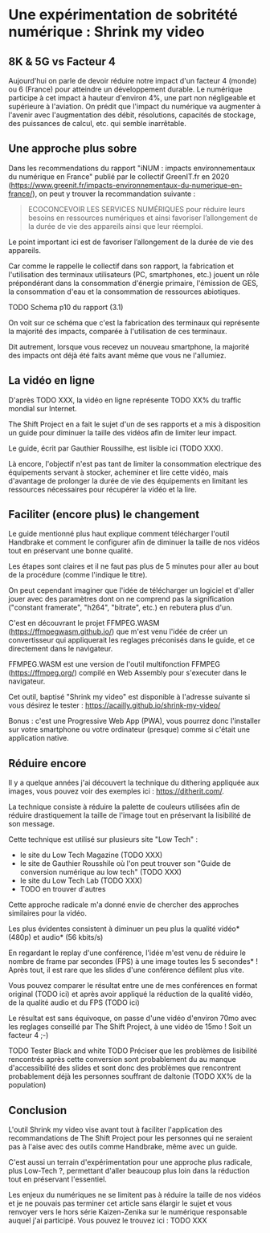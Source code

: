 # Une expérimentation de sobritété numérique : Shrink my video

## 8K & 5G vs Facteur 4

Aujourd'hui on parle de devoir réduire notre impact d'un facteur 4 (monde) ou 6 (France) pour atteindre un développement durable.
Le numérique participe à cet impact à hauteur d'environ 4%, une part non négligeable et supérieure à l'aviation.
On prédit que l'impact du numérique va augmenter à l'avenir avec l'augmentation des débit, résolutions, capacités de stockage, des puissances de calcul, etc. qui semble inarrêtable.

## Une approche plus sobre

Dans les recommendations du rapport "iNUM : impacts environnementaux du numérique en France" publié par le collectif GreenIT.fr en 2020 (https://www.greenit.fr/impacts-environnementaux-du-numerique-en-france/), on peut y trouver la recommandation suivante :

> ECOCONCEVOIR LES SERVICES NUMÉRIQUES pour réduire leurs besoins en
> ressources numériques et ainsi favoriser l’allongement de la durée de vie des
> appareils ainsi que leur réemploi.

Le point important ici est de favoriser l’allongement de la durée de vie des appareils.

Car comme le rappelle le collectif dans son rapport, la fabrication et l'utilisation des terminaux utilisateurs (PC, smartphones, etc.) jouent un rôle prépondérant dans la consommation d'énergie primaire, l'émission de GES, la consommation d'eau et la consommation de ressources abiotiques.

TODO Schema p10 du rapport (3.1)

On voit sur ce schéma que c'est la fabrication des terminaux qui représente la majorité des impacts, comparée à l'utilisation de ces terminaux.

Dit autrement, lorsque vous recevez un nouveau smartphone, la majorité des impacts ont déjà été faits avant même que vous ne l'allumiez.

## La vidéo en ligne

D'après TODO XXX, la vidéo en ligne représente TODO XX% du traffic mondial sur Internet.

The Shift Project en a fait le sujet d'un de ses rapports et a mis à disposition un guide pour diminuer la taille des vidéos afin de limiter leur impact.

Le guide, écrit par Gauthier Roussilhe, est lisible ici (TODO XXX).

Là encore, l'objectif n'est pas tant de limiter la consommation electrique des équipements servant à stocker, acheminer et lire cette vidéo, mais d'avantage de prolonger la durée de vie des équipements en limitant les ressources nécessaires pour récupérer la vidéo et la lire.

## Faciliter (encore plus) le changement

Le guide mentionné plus haut explique comment télécharger l'outil Handbrake et comment le configurer afin de diminuer la taille de nos vidéos tout en préservant une bonne qualité.

Les étapes sont claires et il ne faut pas plus de 5 minutes pour aller au bout de la procédure (comme l'indique le titre).

On peut cependant imaginer que l'idée de télécharger un logiciel et d'aller jouer avec des paramètres dont on ne comprend pas la signification ("constant framerate", "h264", "bitrate", etc.) en rebutera plus d'un.

C'est en découvrant le projet FFMPEG.WASM (https://ffmpegwasm.github.io/) que m'est venu l'idée de créer un convertisseur qui appliquerait les reglages préconisés dans le guide, et ce directement dans le navigateur.

FFMPEG.WASM est une version de l'outil multifonction FFMPEG (https://ffmpeg.org/) compilé en Web Assembly pour s'executer dans le navigateur.

Cet outil, baptisé "Shrink my video" est disponible à l'adresse suivante si vous désirez le tester : https://acailly.github.io/shrink-my-video/

Bonus : c'est une Progressive Web App (PWA), vous pourrez donc l'installer sur votre smartphone ou votre ordinateur (presque) comme si c'était une application native.

## Réduire encore

Il y a quelque années j'ai découvert la technique du dithering appliquée aux images, vous pouvez voir des exemples ici : https://ditherit.com/.

La technique consiste à réduire la palette de couleurs utilisées afin de réduire drastiquement la taille de l'image tout en préservant la lisibilité de son message.

Cette technique est utilisé sur plusieurs site "Low Tech" :

- le site du Low Tech Magazine (TODO XXX)
- le site de Gauthier Rousshile où l'on peut trouver son "Guide de conversion numérique au low tech" (TODO XXX)
- le site du Low Tech Lab (TODO XXX)
- TODO en trouver d'autres

Cette approche radicale m'a donné envie de chercher des approches similaires pour la vidéo.

Les plus évidentes consistent à diminuer un peu plus la qualité vidéo* (480p) et audio* (56 kbits/s)

En regardant le replay d'une conférence, l'idée m'est venu de réduire le nombre de frame par secondes (FPS) à une image toutes les 5 secondes\* !
Après tout, il est rare que les slides d'une conférence défilent plus vite.

Vous pouvez comparer le résultat entre une de mes conférences en format original (TODO ici) et après avoir appliqué la réduction de la qualité vidéo, de la qualité audio et du FPS (TODO ici)

Le résultat est sans équivoque, on passe d'une vidéo d'environ 70mo avec les reglages conseillé par The Shift Project, à une vidéo de 15mo !
Soit un facteur 4 ;-)

TODO Tester Black and white
TODO Préciser que les problèmes de lisibilité rencontrés après cette conversion sont probablement du au manque d'accessibilité des slides et sont donc des problèmes que rencontrent probablement déjà les personnes souffrant de daltonie (TODO XX% de la population)

## Conclusion

L'outil Shrink my video vise avant tout à faciliter l'application des recommandations de The Shift Project pour les personnes qui ne seraient pas à l'aise avec des outils comme Handbrake, même avec un guide.

C'est aussi un terrain d'expérimentation pour une approche plus radicale, plus Low-Tech ?, permettant d'aller beaucoup plus loin dans la réduction tout en préservant l'essentiel.

Les enjeux du numériques ne se limitent pas à réduire la taille de nos vidéos et je ne pouvais pas terminer cet article sans élargir le sujet et vous renvoyer vers le hors série Kaizen-Zenika sur le numérique responsable auquel j'ai participé.
Vous pouvez le trouvez ici : TODO XXX

